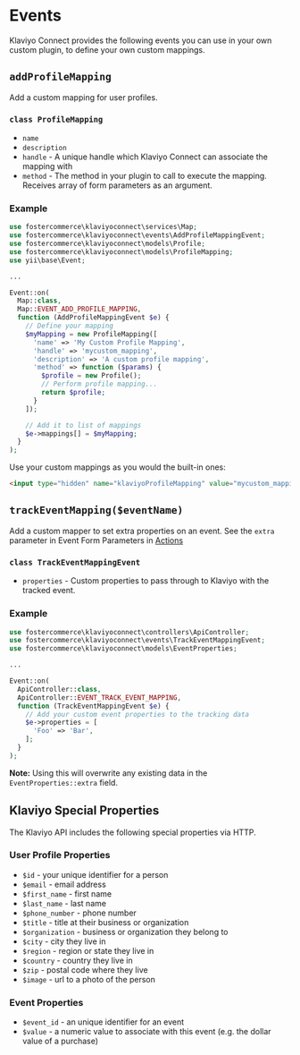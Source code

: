 # Events

Klaviyo Connect provides the following events you can use in your own custom plugin, to define your own custom mappings.

## `addProfileMapping`

Add a custom mapping for user profiles.

### `class ProfileMapping`

- `name`
- `description`
- `handle` - A unique handle which Klaviyo Connect can associate the mapping with
- `method` - The method in your plugin to call to execute the mapping. Receives array of form parameters as an argument.

### Example

```php
use fostercommerce\klaviyoconnect\services\Map;
use fostercommerce\klaviyoconnect\events\AddProfileMappingEvent;
use fostercommerce\klaviyoconnect\models\Profile;
use fostercommerce\klaviyoconnect\models\ProfileMapping;
use yii\base\Event;

...

Event::on(
  Map::class,
  Map::EVENT_ADD_PROFILE_MAPPING,
  function (AddProfileMappingEvent $e) {
    // Define your mapping
    $myMapping = new ProfileMapping([
      'name' => 'My Custom Profile Mapping',
      'handle' => 'mycustom_mapping',
      'description' => 'A custom profile mapping',
      'method' => function ($params) {
        $profile = new Profile();
        // Perform profile mapping...
        return $profile;
      }
    ]);

    // Add it to list of mappings
    $e->mappings[] = $myMapping;
  }
);
```

Use your custom mappings as you would the built-in ones:

```html
<input type="hidden" name="klaviyoProfileMapping" value="mycustom_mapping" />
```

## `trackEventMapping($eventName)`

Add a custom mapper to set extra properties on an event. See the `extra` parameter in Event Form Parameters in [Actions](Actions.md)

### `class TrackEventMappingEvent`

- `properties` - Custom properties to pass through to Klaviyo with the tracked event.

### Example

```php
use fostercommerce\klaviyoconnect\controllers\ApiController;
use fostercommerce\klaviyoconnect\events\TrackEventMappingEvent;
use fostercommerce\klaviyoconnect\models\EventProperties;

...

Event::on(
  ApiController::class,
  ApiController::EVENT_TRACK_EVENT_MAPPING,
  function (TrackEventMappingEvent $e) {
    // Add your custom event properties to the tracking data
    $e->properties = [
      'Foo' => 'Bar',
    ];
  }
);
```

**Note:** Using this will overwrite any existing data in the `EventProperties::extra` field.

## Klaviyo Special Properties

The Klaviyo API includes the following special properties via HTTP.

### User Profile Properties

- `$id` - your unique identifier for a person
- `$email` - email address
- `$first_name` - first name
- `$last_name` - last name
- `$phone_number` - phone number
- `$title` - title at their business or organization
- `$organization` - business or organization they belong to
- `$city` - city they live in
- `$region` - region or state they live in
- `$country` - country they live in
- `$zip` - postal code where they live
- `$image` - url to a photo of the person

### Event Properties

- `$event_id` - an unique identifier for an event
- `$value` - a numeric value to associate with this event (e.g. the dollar value of a purchase)
